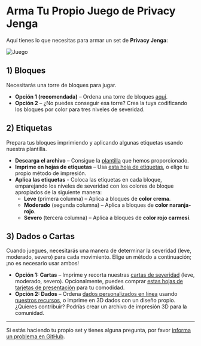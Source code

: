 # Arma Tu Propio Juego de Privacy Jenga

Aquí tienes lo que necesitas para armar un set de **Privacy Jenga**:

![Juego](https://i.imgur.com/CsuGEJS.jpeg)
## 1) Bloques
Necesitarás una torre de bloques para jugar.

- **Opción 1 (recomendada)** – Ordena una torre de bloques [aquí](https://www.amazon.com/gp/product/B0CQR7M3JH/ref=ppx_yo_dt_b_search_asin_image).
- **Opción 2** – ¿No puedes conseguir esa torre? Crea la tuya codificando los bloques por color para tres niveles de severidad.

## 2) Etiquetas
Prepara tus bloques imprimiendo y aplicando algunas etiquetas usando nuestra plantilla.

- **Descarga el archivo** – Consigue la [plantilla](https://github.com/dplusplus1024/bitcoin-jenga/tree/main/assets/labels) que hemos proporcionado.
- **Imprime en hojas de etiquetas** – Usa [esta hoja de etiquetas](https://www.amazon.com/gp/product/B09BBJLCP4/ref=ppx_yo_dt_b_search_asin_title), o elige tu propio método de impresión.
- **Aplica las etiquetas** - Coloca las etiquetas en cada bloque, emparejando los niveles de severidad con los colores de bloque apropiados de la siguiente manera:
    - **Leve** (primera columna) – Aplica a bloques de **color crema**.
    - **Moderado** (segunda columna) – Aplica a bloques de **color naranja-rojo**.
    - **Severo** (tercera columna) – Aplica a bloques de **color rojo carmesí**.

## 3) Dados o Cartas
Cuando juegues, necesitarás una manera de determinar la severidad (leve, moderado, severo) para cada movimiento. Elige un método a continuación; ¡no es necesario usar ambos!

- **Opción 1: Cartas** – Imprime y recorta nuestras [cartas de severidad](https://github.com/dplusplus1024/bitcoin-jenga/blob/main/assets/severity-cards.doc) (leve, moderado, severo). Opcionalmente, puedes comprar [estas hojas de tarjetas de presentación](https://www.amazon.com/Avery-Printable-Business-Printers-Heavyweight/dp/B002NGML5G) para tu comodidad.
- **Opción 2: Dados** – Ordena [dados personalizados en línea](https://www.boardgamesmaker.com/print/custom-round-dice-16mm.html) usando [nuestros recursos](https://github.com/dplusplus1024/bitcoin-jenga/tree/main/assets/dice), o imprime en 3D dados con un diseño propio. ¿Quieres contribuir? Podrías crear un archivo de impresión 3D para la comunidad.

---

Si estás haciendo tu propio set y tienes alguna pregunta, por favor [informa un problema en GitHub](https://github.com/dplusplus1024/bitcoin-jenga/issues).
